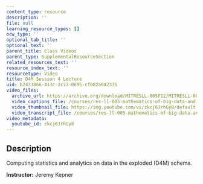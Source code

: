 ```yaml
---
content_type: resource
description: ''
file: null
learning_resource_types: []
ocw_type: ''
optional_tab_title: ''
optional_text: ''
parent_title: Class Videos
parent_type: SupplementalResourceSection
related_resources_text: ''
resource_index_text: ''
resourcetype: Video
title: D4M Session 4 Lecture
uid: b2433866-413c-2c73-0695-cf082a042335
video_files:
  archive_url: https://archive.org/download/MITRESLL-005F12/MITRESLL-005F12_L04_Lec_300k.mp4
  video_captions_file: /courses/res-ll-005-mathematics-of-big-data-and-machine-learning-january-iap-2020/3bd40f34bc5d5d6dad3ac01b8b46349e_zkcj6JrhGy8.vtt
  video_thumbnail_file: https://img.youtube.com/vi/zkcj6JrhGy8/default.jpg
  video_transcript_file: /courses/res-ll-005-mathematics-of-big-data-and-machine-learning-january-iap-2020/6fce13f2a784e405278fa2b995db4bce_zkcj6JrhGy8.pdf
video_metadata:
  youtube_id: zkcj6JrhGy8
---
```


Description
-----------

Computing statistics and analytics on data in the exploded (D4M) schema.

**Instructor:** Jeremy Kepner